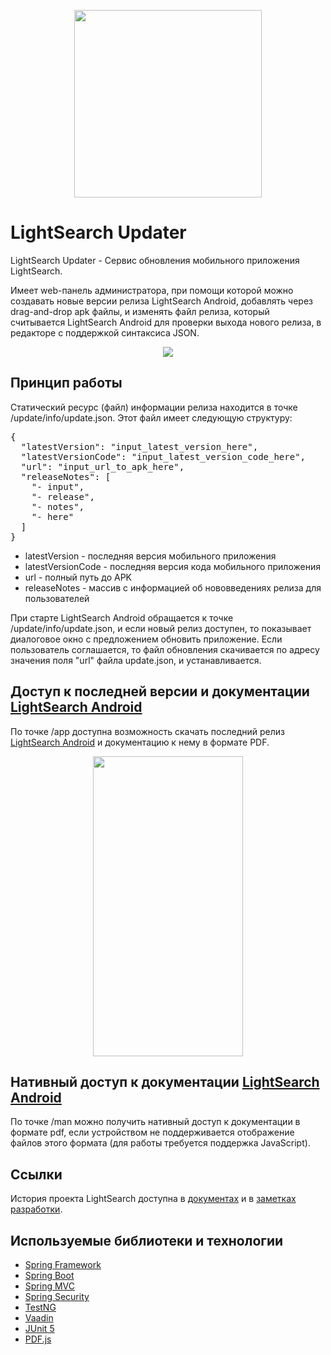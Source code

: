 <p align="center"> 
<img src="https://user-images.githubusercontent.com/43209824/64838878-905c6e00-d638-11e9-8026-e7b04d1af80f.png"
     width="300" height="300">
</p>

LightSearch Updater
===================

LightSearch Updater - Сервис обновления мобильного приложения LightSearch.

Имеет web-панель администратора, при помощи которой можно создавать новые версии релиза LightSearch Android, 
добавлять через drag-and-drop apk файлы, и изменять файл релиза, который считывается LightSearch Android 
для проверки выхода нового релиза, в редакторе с поддержкой синтаксиса JSON.

<p align="center"> 
<img src="https://user-images.githubusercontent.com/43209824/80060806-d389a280-8572-11ea-914a-d13237b49952.png">
</p>

Принцип работы
--------------
Статический ресурс (файл) информации релиза находится в точке /update/info/update.json. Этот файл имеет следующую структуру:

<pre>
{
  "latestVersion": "input_latest_version_here",
  "latestVersionCode": "input_latest_version_code_here",
  "url": "input_url_to_apk_here",
  "releaseNotes": [
    "- input",
    "- release",
    "- notes",
    "- here"
  ]
}
</pre>

- latestVersion - последняя версия мобильного приложения
- latestVersionCode - последняя версия кода мобильного приложения
- url - полный путь до APK
- releaseNotes - массив с информацией об нововведениях релиза для пользователей

При старте LightSearch Android обращается к точке /update/info/update.json, и если новый релиз доступен, 
то показывает диалоговое окно с предложением обновить приложение. Если пользователь соглашается, то файл обновления скачивается по адресу значения поля "url" файла update.json, и устанавливается.

Доступ к последней версии и документации [LightSearch Android](https://github.com/ViiSE/LightSearch-Android)
---------------------------------------------------------------------------------------------
По точке /app доступна возможность скачать последний релиз [LightSearch Android](https://github.com/ViiSE/LightSearch-Android) и документацию к нему в формате PDF.

<p align="center">
<img src="https://user-images.githubusercontent.com/43209824/80067482-3d10ad80-8581-11ea-93eb-743878adca64.jpg"
     width="240" height="480">
</p>

Нативный доступ к документации [LightSearch Android](https://github.com/ViiSE/LightSearch-Android)
---------------------------------------------------------------------------------------------
По точке /man можно получить нативный доступ к документации в формате pdf, если устройством не поддерживается отображение файлов этого формата (для работы требуется поддержка JavaScript). 

Ссылки
------
История проекта LightSearch доступна в [документах](https://github.com/ViiSE/LightSearch/tree/master/Documents/Project%20history)
и в [заметках разработки](https://github.com/ViiSE/LightSearch/blob/master/Dev%20notes). 

Используемые библиотеки и технологии
------------------------------------
- [Spring Framework](https://github.com/spring-projects/spring-framework)
- [Spring Boot](https://github.com/spring-projects/spring-boot)
- [Spring MVC](https://docs.spring.io/spring/docs/current/spring-framework-reference/web.html)
- [Spring Security](https://github.com/spring-projects/spring-security)
- [TestNG](https://testng.org/doc/)
- [Vaadin](https://github.com/vaadin/)
- [JUnit 5](https://junit.org/junit5/)
- [PDF.js](https://mozilla.github.io/pdf.js/)
